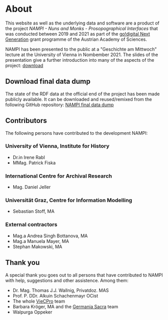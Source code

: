 # About

This website as well as the underlying data and software are a product of the
project _NAMPI - Nuns and Monks - Prosopographical Interfaces_ that was
conducted between 2019 and 2021 as part of the
[go!digital Next Generation](https://www.oeaw.ac.at/foerderungen/godigital/godigital-next-generation-ausgewaehlte-projekte#c84827)
grant programme of the Austrian Academy of Sciences.

NAMPI has been presented to the public at a "Geschichte am Mittwoch" lecture at
the University of Vienna in Nombember 2021. The slides of the presentation give
a further introduction into many of the aspects of the project:
[download](https://documents.icar-us.eu/documents/2021/11/nampi-geschichte-am-mittwoch-2021-11-03.pdf)

## Download final data dump

The state of the RDF data at the official end of the project has been made publicly available. It can be downloaded and reused/remixed from the following GitHub repository: [NAMPI final data dump](https://github.com/nam-pi/final_data)

## Contributors

The following persons have contributed to the development NAMPI:

### University of Vienna, Institute for History

- Dr.in Irene Rabl
- MMag. Patrick Fiska

### International Centre for Archival Research

- Mag. Daniel Jeller

### Universität Graz, Centre for Information Modelling

- Sebastian Stoff, MA

### External contractors

- Mag.a Andrea Singh Bottanova, MA
- Mag.a Manuela Mayer, MA
- Stephan Makowski, MA

## Thank you

A special thank you goes out to all persons that have contributed to NAMPI with
help, suggestions and other assistence. Among them:

- Dr. Mag. Thomas J.J. Wallnig, Privatdoz. MAS
- Prof. P. DDr. Alkuin Schachenmayr OCist
- The whole [VieCPro](https://viecpro.oeaw.ac.at) team
- Barbara Kröger, MA and the [Germania Sacra](https://ad-goe.de/germania-sacra/)
  team
- Walpurga Oppeker
